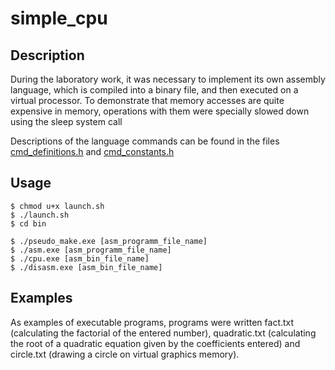 # simple_cpu

## Description
During the laboratory work, it was necessary to implement its own assembly language, which is compiled into a binary file, and then executed on a virtual processor. To demonstrate that memory accesses are quite expensive in memory, operations with them were specially slowed down using the sleep system call

Descriptions of the language commands can be found in the files [cmd_definitions.h](src/cmd_definitions.h) and [cmd_constants.h](src/cmd_constants.h)
## Usage
``` $ chmod u+x launch.sh ``` <br/>
``` $ ./launch.sh ``` <br/>
``` $ cd bin ``` <br/>

``` $ ./pseudo_make.exe [asm_programm_file_name] ``` <br/>
``` $ ./asm.exe [asm_programm_file_name] ``` <br/>
``` $ ./cpu.exe [asm_bin_file_name] ``` <br/>
``` $ ./disasm.exe [asm_bin_file_name]  ``` <br/>


## Examples
As examples of executable programs, programs were written fact.txt (calculating the factorial of the entered number), quadratic.txt (calculating the root of a quadratic equation given by the coefficients entered) and circle.txt (drawing a circle on virtual graphics memory).

